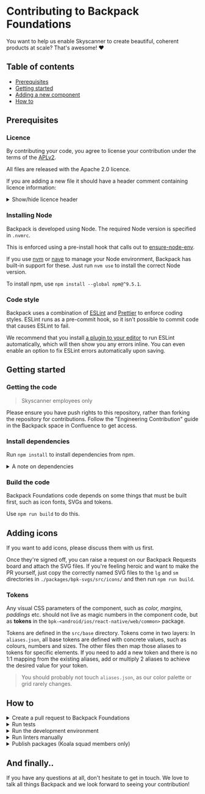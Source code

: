 # Contributing to Backpack Foundations

You want to help us enable Skyscanner to create beautiful, coherent products at scale? That's awesome! :heart:

## Table of contents

* [Prerequisites](#prerequisites)
* [Getting started](#getting-started)
* [Adding a new component](#adding-a-new-component)
* [How to](#how-to)

## Prerequisites

### Licence

By contributing your code, you agree to license your contribution under the terms of the [APLv2](./LICENSE).

All files are released with the Apache 2.0 licence.

If you are adding a new file it should have a header comment containing licence information:

<details>
<summary>Show/hide licence header</summary>

```
Backpack - Skyscanner's Design System

Copyright 2016-<current year> Skyscanner Ltd

Licensed under the Apache License, Version 2.0 (the "License");
you may not use this file except in compliance with the License.
You may obtain a copy of the License at

  http://www.apache.org/licenses/LICENSE-2.0

Unless required by applicable law or agreed to in writing, software
distributed under the License is distributed on an "AS IS" BASIS,
WITHOUT WARRANTIES OR CONDITIONS OF ANY KIND, either express or implied.
See the License for the specific language governing permissions and
limitations under the License.
```

</details>

### Installing Node

Backpack is developed using Node. The required Node version is specified in `.nvmrc`.

This is enforced using a pre-install hook that calls out to [ensure-node-env](https://github.com/Skyscanner/ensure-node-env).

If you use [nvm](https://github.com/creationix/nvm) or [nave](https://github.com/isaacs/nave) to manage your Node environment, Backpack has built-in support for these. Just run `nvm use` to install the correct Node version.

To install npm, use `npm install --global npm@^9.5.1`.

### Code style

Backpack uses a combination of [ESLint](https://eslint.org) and [Prettier](https://prettier.io) to enforce coding styles. ESLint runs as a pre-commit hook, so it isn't possible to commit code that causes ESLint to fail.

We recommend that you install [a plugin to your editor](https://eslint.org/docs/user-guide/integrations#editors) to run ESLint automatically, which will then show you any errors inline. You can even enable an option to fix ESLint errors automatically upon saving.

## Getting started

### Getting the code

> Skyscanner employees only

Please ensure you have push rights to this repository, rather than forking the repository for contributions. Follow the "Engineering Contribution" guide in the Backpack space in Confluence to get access.

### Install dependencies

Run `npm install` to install dependencies from npm.

<details>
<summary>A note on dependencies</summary>

Backpack Foundations is a multi-package repository, also known as a monorepo. This means that instead of having one code repository for each npm package, we manage them all inside this single repository.

We use [Lerna](https://lernajs.io) to achieve this. Lerna links packages together inside this repo by 'bootstrapping'.

When you run `npm install`, Lerna is bootstrapped automatically as a post-install hook. However, if you change dependencies within a package, you will need to run Lerna manually with `npm run bootstrap`.

</details>

### Build the code

Backpack Foundations code depends on some things that must be built first, such as icon fonts, SVGs and tokens.

Use `npm run build` to do this.

## Adding icons

If you want to add icons, please discuss them with us first.

Once they're signed off, you can raise a request on our Backpack Requests board and attach the SVG files. If you're feeling heroic and want to make the PR yourself, just copy the correctly named SVG files to the `lg` and `sm` directories in `./packages/bpk-svgs/src/icons/` and then run `npm run build`.

### Tokens

Any visual CSS parameters of the component, such as *color, margins, paddings* etc. should not live as magic numbers in the component code, but as **tokens** in the `bpk-<android/ios/react-native/web/common>` package.

Tokens are defined in the `src/base` directory. Tokens come in two layers: In `aliases.json`, all base tokens are defined with concrete values, such as colours, numbers and sizes. The other files then map those aliases to tokens for specific elements. If you need to add a new token and there is no 1:1 mapping from the existing aliases, add or multiply 2 aliases to achieve the desired value for your token.

> You should probably not touch `aliases.json`, as our color palette or grid rarely changes.



## How to

<details>
<summary>Create a pull request to Backpack Foundations</summary>

For anything non-trivial, we strongly recommend speaking to somebody from Koala before starting work on a PR. This lets us pass on any advice or knowledge we already have about the work you're proposing. It might even be something we're already working on. After this, follow the steps below.

1. If you are a Skyscanner employee, follow the "Engineering Contribution" guide in the Backpack space in Confluence to get push rights to this repository. Otherwise, you should [fork the repository](https://github.com/Skyscanner/backpack-foundations/fork).
2. Create a new branch.
3. Make your changes.
4. Commit and push your new branch.
5. Submit a [pull request](https://github.com/Skyscanner/backpack-foundations/pulls).
6. Notify someone in Koala squad or drop a note in #backpack.

Don't forget to update [`UNRELEASED.md`](UNRELEASED.md) for any user-facing changes.

Bear in mind that small, incremental pull requests are likely to be reviewed faster.

</details>

<details>
<summary>Run tests</summary>

`npm test` will pick up any files that end in `-test.js`, so you don't need to do anything to make Jest pick them up.

You can also run the tests in 'watch mode', which means the process will continually run and run tests every time files change. Use `npm run jest:watch` to do this.

</details>

<details>
<summary>Run the development environment</summary>

We use [Storybook](https://storybook.js.org/) for our development environment. Run `npm start` to build foundations and start the Storybook server, then go to [http://localhost:6006](http://localhost:6006) in a web browser to view it. We use Storybook to visualise any changes to our web tokens storing foundational design values such as spacing, colours etc.

A story represents a category of tokens (and in the case of typography mixins) which store foundational design values such as spacing, colours etc.
Any changes to an existing foundational token, or adding a new token to one of the existing categories will be automatically reflected in the story that corresponds to that category.
Typography in Skyscanner is constructed in the form of Sass mixins. To add a new mixin you will have to manually add the name of the mixin in the list of existing styles which is stored in the typography stories folder.
</details>
<details>
<summary>Run linters manually</summary>

* `npm run lint` to lint both JS and SCSS.
* `npm run lint:js` to lint JS.
* `npm run lint:js:fix` to lint and try to automatically fix any errors.
* `npm run lint:scss` to lint SCSS.
* `npm run lint:scss:fix` to lint and try to automatically fix any SCSS errors.

</details>

<details>
<summary>Publish packages (Koala squad members only)</summary>

- Update the [unreleased changelog](/UNRELEASED.md) with every package that has changed, separating out `BREAKING`, `ADDED` and `FIXED` changes. See [`CHANGELOG_FORMAT.md`](https://github.com/Skyscanner/backpack/blob/main/CHANGELOG_FORMAT.md) for tips.
  - Some useful commands for determining "what's changed?":
    - `npm run lerna updated`
    - `npm run lerna diff <package-name>`
- Make sure you are an owner of the npm packages (speak to a member of the Koala squad).
- **Run `npm run release`** (this will run several checks and then `lerna publish`). Do not run `npm publish`.
- You’ll be asked to confirm the new versions and descriptions for every package that has changed.
- If you need to make changes you can exit without confirming and no changes will be made.
- Once the publish is done, move anything from `UNRELEASED.md` to `CHANGELOG.md` and push these changes directly to `main`.

Be aware that if `bpk-foundations-common` has changed, *all* packages in the repository will be updated as they all depend on `bpk-foundations-common`. Changing an existing token is almost always worth a "major" release, whereas adding a new token is usually a "minor" release.

</details>

## And finally..

If you have any questions at all, don't hesitate to get in touch. We love to talk all things Backpack and we look forward to seeing your contribution!
